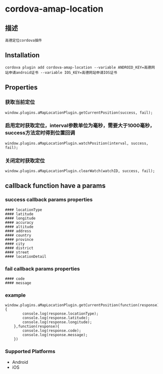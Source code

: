 <!--
# license: Licensed to the Apache Software Foundation (ASF) under one
#         or more contributor license agreements.  See the NOTICE file
#         distributed with this work for additional information
#         regarding copyright ownership.  The ASF licenses this file
#         to you under the Apache License, Version 2.0 (the
#         "License"); you may not use this file except in compliance
#         with the License.  You may obtain a copy of the License at
#
#           http://www.apache.org/licenses/LICENSE-2.0
#
#         Unless required by applicable law or agreed to in writing,
#         software distributed under the License is distributed on an
#         "AS IS" BASIS, WITHOUT WARRANTIES OR CONDITIONS OF ANY
#         KIND, either express or implied.  See the License for the
#         specific language governing permissions and limitations
#         under the License.
-->


# cordova-amap-location

## 描述
	高德定位cordova插件


## Installation

    cordova plugin add cordova-amap-location --variable ANDROID_KEY=高德网站申请android证书 --variable IOS_KEY=高德网站申请IOS证书

## Properties
### 获取当前定位
`window.plugins.aMapLocationPlugin.getCurrentPosition(success, fail);`

### 启用定时获取定位，interval参数单位为毫秒，需要大于1000毫秒，success方法定时得到位置回调
`window.plugins.aMapLocationPlugin.watchPosition(interval, success, fail);`

### 关闭定时获取定位
`window.plugins.aMapLocationPlugin.clearWatch(watchID, success, fail);`

## callback function have a params

### success callback params properties
	#### locationType
	#### latitude
	#### longitude
	#### accuracy
	#### altitude
	#### address
	#### country
	#### province
	#### city
	#### district
	#### street
	#### locationDetail

### fail callback params properties
	#### code
	#### message

### example
	window.plugins.aMapLocationPlugin.getCurrentPosition(function(response){
			console.log(response.locationType);
			console.log(response.latitude);
			console.log(response.longitude);
		},function(response){
			console.log(response.code);
			console.log(response.message);
		})

### Supported Platforms
- Android
- iOS


